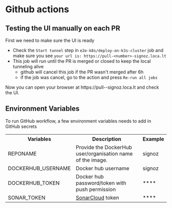 # Github actions

## Testing the UI manually on each PR

First we need to make sure the UI is ready
* Check the `Start tunnel` step in `e2e-k8s/deploy-on-k3s-cluster` job and make sure you see `your url is: https://pull-<number>-signoz.loca.lt`
* This job will run until the PR is merged or closed to keep the local tunneling alive
    - github will cancel this job if the PR wasn't merged after 6h
    - if the job was cancel, go to the action and press `Re-run all jobs`

Now you can open your browser at https://pull-<number>-signoz.loca.lt and check the UI.

##  Environment Variables

To run GitHub workflow, a few environment variables needs to add in GitHub secrets

<table>
  <tr>
    <th> Variables </th>
    <th> Description </th>
    <th> Example </th>
  </tr>
  <tr>
    <td> REPONAME </td>
    <td> Provide the DockerHub user/organisation name of the image. </td>
    <td> signoz</td>
  </tr>
  <tr>
    <td> DOCKERHUB_USERNAME </td>
    <td> Docker hub username </td>
    <td> signoz</td>
  </tr>
  <tr>
    <td> DOCKERHUB_TOKEN </td>
    <td> Docker hub password/token with push permission </td>
    <td> **** </td>
  </tr>
  <tr>
    <td> SONAR_TOKEN </td>
    <td> <a href="https://sonarcloud.io">SonarCloud</a> token </td>
    <td> **** </td>
  </tr>
